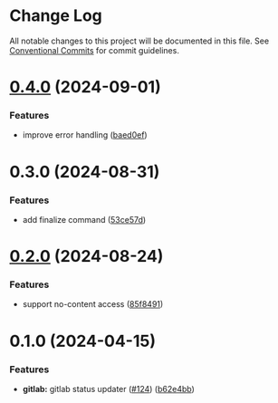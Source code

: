 # Change Log

All notable changes to this project will be documented in this file.
See [Conventional Commits](https://conventionalcommits.org) for commit guidelines.

# [0.4.0](https://github.com/argos-ci/argos-javascript/compare/@argos-ci/api-client@0.3.0...@argos-ci/api-client@0.4.0) (2024-09-01)


### Features

* improve error handling ([baed0ef](https://github.com/argos-ci/argos-javascript/commit/baed0ef5a04386444ebcc5e3d734d6c7d3dc92db))





# 0.3.0 (2024-08-31)


### Features

* add finalize command ([53ce57d](https://github.com/argos-ci/argos-javascript/commit/53ce57d7bec003368575495e05781a31698b2816))





# [0.2.0](https://github.com/argos-ci/argos-javascript/compare/@argos-ci/api-client@0.1.0...@argos-ci/api-client@0.2.0) (2024-08-24)


### Features

* support no-content access ([85f8491](https://github.com/argos-ci/argos-javascript/commit/85f8491a4191cc9f129d58ed0a80424f0c5c03e7))





# 0.1.0 (2024-04-15)


### Features

* **gitlab:** gitlab status updater ([#124](https://github.com/argos-ci/argos-javascript/issues/124)) ([b62e4bb](https://github.com/argos-ci/argos-javascript/commit/b62e4bbe0c3b6cedca5cf1c2f18e510f27b17159))

